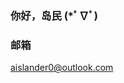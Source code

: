 ### 你好，岛民 (*ﾟ∇ﾟ)
### 邮箱
[aislander0@outlook.com](aislander0@outlook.com)
<!--
**A-islander/A-islander** is a ✨ _special_ ✨ repository because its `README.md` (this file) appears on your GitHub profile.

Here are some ideas to get you started:

- 🔭 I’m currently working on ...
- 🌱 I’m currently learning ...
- 👯 I’m looking to collaborate on ...
- 🤔 I’m looking for help with ...
- 💬 Ask me about ...
- 📫 How to reach me: ...
- 😄 Pronouns: ...
- ⚡ Fun fact: ...
-->
